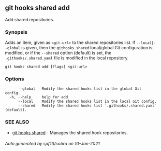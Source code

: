 ## git hooks shared add

Add shared repositories.

### Synopsis

Adds an item, given as `<git-url>` to the shared repositories list.
If `--local|--global` is given, then the `githooks.shared` local/global
Git configuration is modified, or if the `--shared` option (default) is set, the `.githooks/.shared.yaml`
file is modified in the local repository.

```
git hooks shared add [flags] <git-url>
```

### Options

```
      --global   Modify the shared hooks list in the global Git config.
  -h, --help     help for add
      --local    Modify the shared hooks list in the local Git config.
      --shared   Modify the shared hooks list `.githooks/.shared.yaml` (default).
```

### SEE ALSO

* [git hooks shared](git_hooks_shared.md)	 - Manages the shared hook repositories.

###### Auto generated by spf13/cobra on 10-Jan-2021
